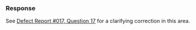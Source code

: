 ### Response

See [Defect Report #017, Question 17](issue:0017.17) for a clarifying correction
in this area.
